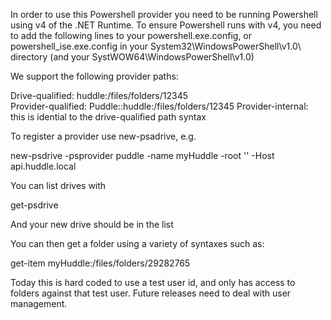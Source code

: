 In order to use this Powershell provider you need to be running Powershell using v4 of the .NET Runtime. To ensure Powershell runs with v4, you need to add the following lines to your powershell.exe.config, or powershell_ise.exe.config in your System32\WindowsPowerShell\v1.0\ directory (and your SystWOW64\WindowsPowerShell\v1.0\)

<?xml version="1.0" encoding="utf-8" ?> 
<configuration> 
  <!-- http://msdn.microsoft.com/en-us/library/w4atty68.aspx --> 
  <startup useLegacyV2RuntimeActivationPolicy="true"> 
    <supportedRuntime version="v4.0.30319" /> 
    <supportedRuntime version="v3.5" /> 
    <supportedRuntime version="v3.0" /> 
    <supportedRuntime version="v2.0.50727" /> 
  </startup> 
</configuration>

We support the following provider paths:

Drive-qualified: huddle:/files/folders/12345  
Provider-qualified: Puddle::huddle:/files/folders/12345 
Provider-internal: this is idential to the drive-qualified path syntax

To register a provider use new-psadrive, e.g.

new-psdrive -psprovider puddle -name myHuddle -root '' -Host api.huddle.local

You can list drives with 

get-psdrive

And your new drive should be in the list

You can then get a folder using a variety of syntaxes such as:

get-item myHuddle:/files/folders/29282765

Today this is hard coded to use a test user id, and only has access to folders against that test user. Future releases need to deal with user management.






  
